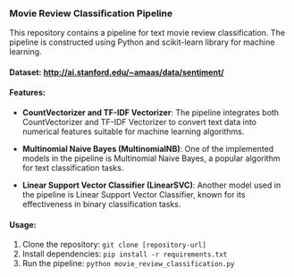 ### Movie Review Classification Pipeline

This repository contains a pipeline for text movie review classification. The pipeline is constructed using Python and scikit-learn library for machine learning.
#### Dataset: http://ai.stanford.edu/~amaas/data/sentiment/

#### Features:

- **CountVectorizer and TF-IDF Vectorizer**: The pipeline integrates both CountVectorizer and TF-IDF Vectorizer to convert text data into numerical features suitable for machine learning algorithms.

- **Multinomial Naive Bayes (MultinomialNB)**: One of the implemented models in the pipeline is Multinomial Naive Bayes, a popular algorithm for text classification tasks.

- **Linear Support Vector Classifier (LinearSVC)**: Another model used in the pipeline is Linear Support Vector Classifier, known for its effectiveness in binary classification tasks.

#### Usage:

1. Clone the repository: `git clone [repository-url]`
2. Install dependencies: `pip install -r requirements.txt`
3. Run the pipeline: `python movie_review_classification.py`
